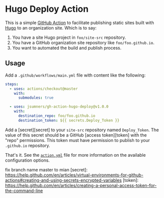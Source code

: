 # Hugo Deploy Action

This is a simple [GitHub Action](https://github.com/actions) to facilitate
publishing static sites built with [Hugo](https://gohugo.io) to an organization
site. Which is to say:

1. You have a site Hugo project in `foo/site-src` repository.
1. You have a GitHub organization site repository like `foo/foo.github.io`.
1. You want to automated the build and publish process.

## Usage

Add a `.github/workflows/main.yml` file with content like the following:

```yaml
steps:
  - uses: actions/checkout@master
    with:
      submodules: true

  - uses: jsumners/gh-action-hugo-deploy@v1.0.0
    with:
      destination_repo: foo/foo.github.io
      destination_token: ${{ secrets.Deploy_Token }}
```

Add a [secret][secret] to your `site-src` repository named `Deploy_Token`. The
value of this secret should be a GitHub [access token][token] with the "repo"
permissions. This token must have permission to publish to your `.github.io`
repository.

That's it. See the [`action.yml`](/action.yml) file for more information
on the available configuration options.

fix branch name master to mian
[secret]: https://help.github.com/en/articles/virtual-environments-for-github-actions#creating-and-using-secrets-encrypted-variables
[token]: https://help.github.com/en/articles/creating-a-personal-access-token-for-the-command-line
